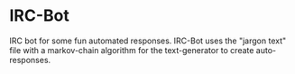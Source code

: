 IRC-Bot
=======

IRC bot for some fun automated responses.  IRC-Bot uses the "jargon text" file with a markov-chain algorithm
for the text-generator to create auto-responses.
